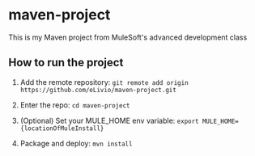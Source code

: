 # maven-project

This is my Maven project from MuleSoft's advanced development class

## How to run the project

1. Add the remote repository: `git remote add origin https://github.com/eLivio/maven-project.git`

1. Enter the repo: `cd maven-project`

1. (Optional) Set your MULE_HOME env variable: `export MULE_HOME={locationOfMuleInstall}`

1. Package and deploy: `mvn install`
